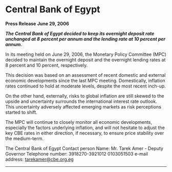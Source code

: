 # Central Bank of Egypt

**Press Release**
**June 29, 2006**

**_The Central Bank of Egypt decided to keep its overnight deposit rate unchanged at 8_**
**_percent per annum and the lending rate at 10 percent per annum._**

In its meeting held on June 29, 2006, the Monetary Policy Committee (MPC) decided to
maintain the overnight deposit and the overnight lending rates at 8 percent and 10
percent, respectively.

This decision was based on an assessment of recent domestic and external economic
developments since the last MPC meeting. Domestically, inflation rates continued to hold
at moderate levels, despite the most recent inch-up.

On the other hand, externally, risks to global inflation are still skewed to the upside and
uncertainty surrounds the international interest rate outlook. This uncertainty adversely
affected emerging markets as risk perceptions started to shift.

The MPC will continue to closely monitor all economic developments, especially the
factors underlying inflation, and will not hesitate to adjust the key CBE rates in either
direction, if necessary, to ensure price stability over the medium-term.

The Central Bank of Egypt
Contact person
Name: Mr. Tarek Amer - Deputy Governor
Telephone number: 3918270-3921012 0103051503
e-mail address: tarekamer@cbe.org.eg


-----

